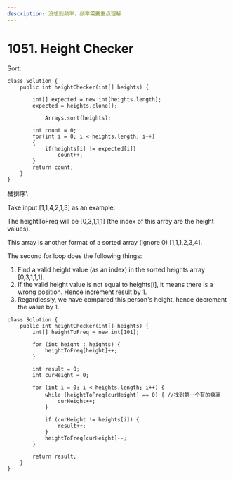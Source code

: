```yaml
---
description: 没想到频率，频率需要重点理解
---
```


# 1051. Height Checker

Sort:

```
class Solution {
    public int heightChecker(int[] heights) {
        
        int[] expected = new int[heights.length];
        expected = heights.clone();
        
            Arrays.sort(heights);
        
        int count = 0;
        for(int i = 0; i < heights.length; i++)
        {
            if(heights[i] != expected[i])
                count++;
        }
        return count;
    }
}
```

桶排序\


Take input \[1,1,4,2,1,3] as an example:

The heightToFreq will be \[0,3,1,1,1] (the index of this array are the height values).&#x20;

This array is another format of a sorted array (ignore 0) \[1,1,1,2,3,4].

The second for loop does the following things:

1. Find a valid height value (as an index) in the sorted heights array \[0,3,1,1,1].
2. If the valid height value is not equal to heights\[i], it means there is a wrong position. Hence increment result by 1.
3. Regardlessly, we have compared this person's height, hence decrement the value by 1.

```
class Solution {
    public int heightChecker(int[] heights) {
        int[] heightToFreq = new int[101];
        
        for (int height : heights) {
            heightToFreq[height]++;
        }
        
        int result = 0;
        int curHeight = 0;
        
        for (int i = 0; i < heights.length; i++) {
            while (heightToFreq[curHeight] == 0) { //找到第一个有的身高
                curHeight++;
            }
            
            if (curHeight != heights[i]) {
                result++;
            }
            heightToFreq[curHeight]--;
        }
        
        return result;
    }
}
```
